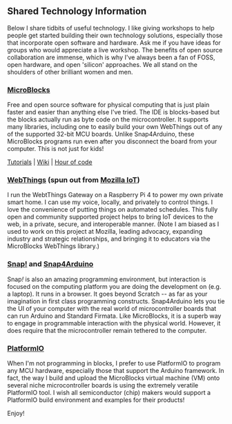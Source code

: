 ## Shared Technology Information

Below I share tidbits of useful technology. I like giving workshops to help people get started building their own technology solutions, especially those that incorporate open software and hardware. Ask me if you have ideas for groups who would appreciate a live workshop. The benefits of open source collaboration are immense, which is why I've always been a fan of FOSS, open hardware, and open 'silicon' approaches. We all stand on the shoulders of other brilliant women and men.

### [MicroBlocks](http://microblocks.fun)

Free and open source software for physical computing that is just plain faster and easier than anything else I've tried. The IDE is blocks-based but the blocks actually run as byte code on the microcontroller. It supports many libraries, including one to easily build your own WebThings out of any of the supported 32-bit MCU boards. Unlike Snap4Arduino, these MicroBlocks programs run even after you disconnect the board from your computer. This is not just for kids!

[Tutorials](http://microblocks.fun/learn) | [Wiki](https://wiki.microblocks.fun) | [Hour of code](https://gpblocks.org/hourOfCode2018/microbitIntro/)

### [WebThings](https://webthings.io) (spun out from [Mozilla IoT](https://iot.mozilla.org))

I run the WebtThings Gateway on a Raspberry Pi 4 to power my own private smart home. I can use my voice, locally, and privately to control things. I love the convenience of putting things on automated schedules. This fully open and community supported project helps to bring IoT devices to the web, in a private, secure, and interoperable manner. (Note I am biased as I used to work on this project at Mozilla, leading advocacy, expanding industry and strategic relationships, and bringing it to educators via the MicroBlocks WebThings library.)

### [Snap!](https://snap.berkeley.edu/) and [Snap4Arduino](http://snap4arduino.rocks/)

Snap<i>!</i> is also an amazing programming environment, but interaction is focused on the computing platform you are doing the development on (e.g. a laptop). It runs in a browser. It goes beyond Scratch -- as far as your imagination in first class programming constructs. 
Snap4Arduino lets you tie the UI of your computer with the real world of microcontroller boards that can run Arduino and Standard Firmata. Like MicroBlocks, it is a superb way to engage in programmable interaction with the physical world. However, it does require that the microcontroller remain tethered to the computer.

### [PlatformIO](https://platformio.org)

When I'm not programming in blocks, I prefer to use PlatformIO to program any MCU hardware, especially those that support the Arduino framework. In fact, the way I build and upload the MicroBlocks virtual machine (VM) onto several niche microcontroller boards is using the extremely veratile PlatformIO tool. I wish all semiconductor (chip) makers would support a PlatformIO build environment and examples for their products!

Enjoy!
